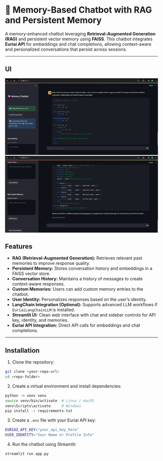 # 🧠 Memory-Based Chatbot with RAG and Persistent Memory

A memory-enhanced chatbot leveraging **Retrieval-Augmented Generation (RAG)** and persistent vector memory using **FAISS**. This chatbot integrates **Euriai API** for embeddings and chat completions, allowing context-aware and personalized conversations that persist across sessions.

---
## UI
![Chatbot Image 1](https://github.com/asif684/MEMORYBOT/blob/5ccea3771acc014f7471f1d5834088d8c3e9fda1/Screenshot%202025-09-26%20151223.png)
![Chatbot Image 2](https://github.com/asif684/MEMORYBOT/blob/3fef61b8b893cf60623d30e43bb32f925d25210d/Screenshot%202025-09-26%20151325.png)
## Features

- **RAG (Retrieval-Augmented Generation):** Retrieves relevant past memories to improve response quality.
- **Persistent Memory:** Stores conversation history and embeddings in a FAISS vector store.
- **Conversation History:** Maintains a history of messages to create context-aware responses.
- **Custom Memories:** Users can add custom memory entries to the chatbot.
- **User Identity:** Personalizes responses based on the user’s identity.
- **LangChain Integration (Optional):** Supports advanced LLM workflows if `EuriaiLangChainLLM` is installed.
- **Streamlit UI:** Clean web interface with chat and sidebar controls for API key, identity, and memories.
- **Euriai API Integration:** Direct API calls for embeddings and chat completions.

---

## Installation

1. Clone the repository:

```bash
git clone <your-repo-url>
cd <repo-folder>
```

2. Create a virtual environment and install dependencies:

```bash
python -m venv venv
source venv/bin/activate  # Linux / macOS
venv\Scripts\activate     # Windows
pip install -r requirements.txt
```

3. Create a `.env` file with your Euriai API key: 

```bash
EURIAI_API_KEY="your_api_key_here"
USER_IDENTITY="Your Name or Profile Info"
```
4. Run the chatbot using Streamlit:

```bash
streamlit run app.py
```

